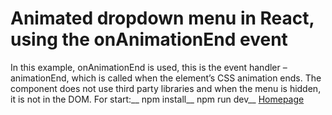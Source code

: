 # Animated dropdown menu in React, using the onAnimationEnd event
In this example, onAnimationEnd is used, this is the event handler – animationEnd, which is called when the element’s CSS animation ends. The component does not use third party libraries and when the menu is hidden, it is not in the DOM.
For start:__
npm install__
npm run dev__
[Homepage](https://shedov.top/animated-dropdown-menu-in-react/)
